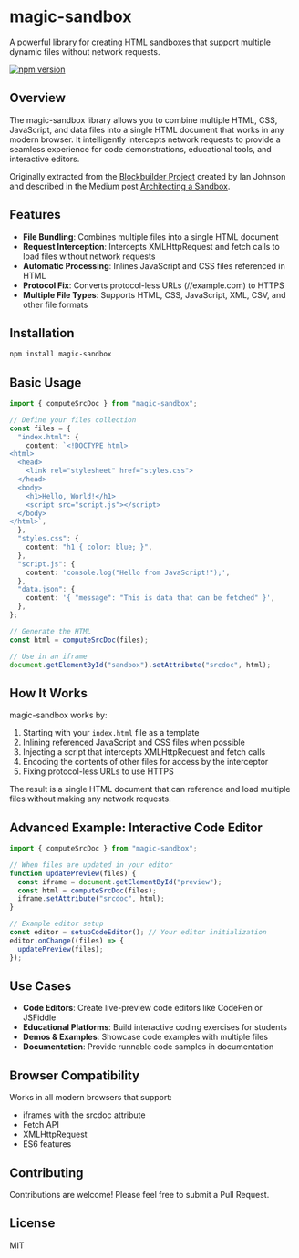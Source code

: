 # magic-sandbox

A powerful library for creating HTML sandboxes that support multiple dynamic files without network requests.

[![npm version](https://img.shields.io/npm/v/magic-sandbox.svg)](https://www.npmjs.com/package/magic-sandbox)

## Overview

The magic-sandbox library allows you to combine multiple HTML, CSS, JavaScript, and data files into a single HTML document that works in any modern browser. It intelligently intercepts network requests to provide a seamless experience for code demonstrations, educational tools, and interactive editors.

Originally extracted from the [Blockbuilder Project](https://github.com/enjalot/blockbuilder) created by Ian Johnson and described in the Medium post [Architecting a Sandbox](https://medium.com/@enjalot/architecting-a-sandbox-97b211937911#.1hz02h1bx).

## Features

- **File Bundling**: Combines multiple files into a single HTML document
- **Request Interception**: Intercepts XMLHttpRequest and fetch calls to load files without network requests
- **Automatic Processing**: Inlines JavaScript and CSS files referenced in HTML
- **Protocol Fix**: Converts protocol-less URLs (//example.com) to HTTPS
- **Multiple File Types**: Supports HTML, CSS, JavaScript, XML, CSV, and other file formats

## Installation

```bash
npm install magic-sandbox
```

## Basic Usage

```typescript
import { computeSrcDoc } from "magic-sandbox";

// Define your files collection
const files = {
  "index.html": {
    content: `<!DOCTYPE html>
<html>
  <head>
    <link rel="stylesheet" href="styles.css">
  </head>
  <body>
    <h1>Hello, World!</h1>
    <script src="script.js"></script>
  </body>
</html>`,
  },
  "styles.css": {
    content: "h1 { color: blue; }",
  },
  "script.js": {
    content: 'console.log("Hello from JavaScript!");',
  },
  "data.json": {
    content: '{ "message": "This is data that can be fetched" }',
  },
};

// Generate the HTML
const html = computeSrcDoc(files);

// Use in an iframe
document.getElementById("sandbox").setAttribute("srcdoc", html);
```

## How It Works

magic-sandbox works by:

1. Starting with your `index.html` file as a template
2. Inlining referenced JavaScript and CSS files when possible
3. Injecting a script that intercepts XMLHttpRequest and fetch calls
4. Encoding the contents of other files for access by the interceptor
5. Fixing protocol-less URLs to use HTTPS

The result is a single HTML document that can reference and load multiple files without making any network requests.

## Advanced Example: Interactive Code Editor

```typescript
import { computeSrcDoc } from "magic-sandbox";

// When files are updated in your editor
function updatePreview(files) {
  const iframe = document.getElementById("preview");
  const html = computeSrcDoc(files);
  iframe.setAttribute("srcdoc", html);
}

// Example editor setup
const editor = setupCodeEditor(); // Your editor initialization
editor.onChange((files) => {
  updatePreview(files);
});
```

## Use Cases

- **Code Editors**: Create live-preview code editors like CodePen or JSFiddle
- **Educational Platforms**: Build interactive coding exercises for students
- **Demos & Examples**: Showcase code examples with multiple files
- **Documentation**: Provide runnable code samples in documentation

## Browser Compatibility

Works in all modern browsers that support:

- iframes with the srcdoc attribute
- Fetch API
- XMLHttpRequest
- ES6 features

## Contributing

Contributions are welcome! Please feel free to submit a Pull Request.

## License

MIT
